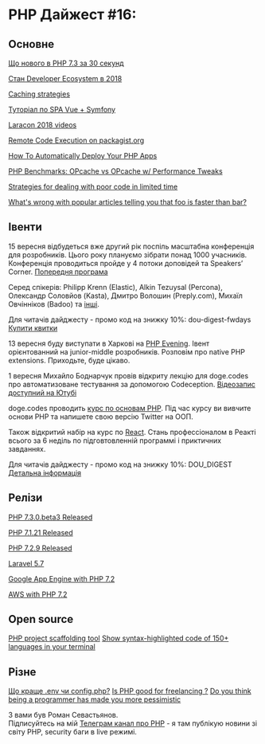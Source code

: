 # PHP Дайжест #16: 

## Основне
[Що нового в РНР 7.3 за 30 секунд](https://www.tomasvotruba.cz/blog/2018/08/16/whats-new-in-php-73-in-30-seconds-in-diffs/#what-s-new-in-php-7-3-in-30-seconds-in-diffs)

[Стан Developer Ecosystem в 2018](https://www.jetbrains.com/research/devecosystem-2018/)

[Caching strategies](https://zubialevich.blogspot.com/2018/08/caching-strategies.html)

[Туторіал по SPA Vue + Symfony](https://thecodingmachine.io/building-a-single-page-application-with-symfony-4-and-vuejs)

[Laracon 2018 videos](https://www.youtube.com/channel/UCMs9GHjzlfmZrfnU-Z3iLwg)

[Remote Code Execution on packagist.org](https://justi.cz/security/2018/08/28/packagist-org-rce.html)

[How To Automatically Deploy Your PHP Apps](https://www.codepicky.com/php-automatic-deploy/)

[PHP Benchmarks: OPcache vs OPcache w/ Performance Tweaks](https://haydenjames.io/php-benchmarks-opcache-performance-tweaks/)

[Strategies for dealing with poor code in limited time](https://chrismm.com/blog/strategies-for-dealing-with-poor-code-in-limited-time/)

[What's wrong with popular articles telling you that foo is faster than bar?](https://phpdelusions.net/articles/single_vs_double)


 
## Івенти
15 вересня відбудеться вже другий рік поспіль масштабна конференція для розробників. Цього року плануємо зібрати понад 1000 учасників. Конференція проводиться пройде y 4 потоки доповідей та Speakers’ Corner. 
[Попередня програма](https://fwdays.com/en/event/highload-fwdays-2018#utm_source=infopartners&utm_medium=highload&utm_campaign=dou_php_digest)

Серед спікерів: Philipp Krenn (Elastic), Alkin Tezuysal (Percona), Олександр Соловйов (Kasta), Дмитро Волошин (Preply.com), Михаїл Овчінніков (Badoo) та [інші](https://fwdays.com/en/event/highload-fwdays-2018#utm_source=infopartners&utm_medium=highload&utm_campaign=dou_php_digest). 

Для читачів дайджесту - промо код на знижку 10%: dou-digest-fwdays
[Купити квитки](https://fwdays.com/en/event/highload-fwdays-2018#utm_source=infopartners&utm_medium=highload&utm_campaign=dou_php_digest)

13 вересня буду виступати в Харкові на [PHP Evening](https://www.facebook.com/events/205567483425967/). Івент орієнтованний на junior-middle розробників. Розповім про native PHP extensions. Приходьте, буде цікаво.

1 вересня Михайло Боднарчук провів відкриту лекцію для doge.codes про автоматизоване тестування за допомогою Codeception. [Відеозапис доступний на Ютубі](https://www.youtube.com/watch?v=5RyJgW-6ZSE)

doge.codes проводить [курс по основам PHP](https://doge.codes/php?utm_source=dou&utm_medium=promo_post&utm_campaign=php2&utm_content=dou_php_digest). Під час курсу ви вивчите основи РНР та напишете свою версію Twitter на ООП.

Також відкритий набір на курс по [React](http://doge.codes/react?utm_source=dou&utm_medium=promo_post&utm_campaign=php2&utm_content=dou_php_digest). Стань профессіоналом в Реакті всього за 6 неділь по підговтовленній программі і приктичних завданнях.

Для читачів дайджесту - промо код на знижку 10%: DOU_DIGEST
[Детальна інформація](https://fwdays.com/en/event/highload-fwdays-2018#utm_source=infopartners&utm_medium=highload&utm_campaign=dou_php_digest)


## Релізи
[PHP 7.3.0.beta3 Released](http://php.net/archive/2018.php#id2018-08-30-1)

[PHP 7.1.21 Released](http://php.net/archive/2018.php#id2018-08-17-1)

[PHP 7.2.9 Released](http://php.net/archive/2018.php#id2018-08-16-3)

[Laravel 5.7](https://laravel-news.com/laravel-5-7-is-now-released)

[Google App Engine with PHP 7.2](https://cloud.google.com/appengine/docs/standard/php7/)

[AWS with PHP 7.2](https://docs.aws.amazon.com/elasticbeanstalk/latest/dg/concepts.platforms.html#concepts.platforms.PHP)

## Open source
[PHP project scaffolding tool](https://github.com/adhocore/phint)
[Show syntax-highlighted code of 150+ languages in your terminal](https://github.com/Loilo/Lowlight)


## Різне
[Що краще .env чи config.php?](https://www.reddit.com/r/PHP/comments/99nosy/how_is_using_a_env_file_better_than_just_using_a/)
[Is PHP good for freelancing ?](https://www.reddit.com/r/PHP/comments/96scrr/is_php_good_for_freelancing/)
[Do you think being a programmer has made you more pessimistic](https://www.reddit.com/r/PHP/comments/97dk4z/do_you_think_being_a_programmer_has_made_you_more/)


З вами був Роман Севастьянов.\
Підписуйтесь на мій [Телеграм канал про PHP](https://t.me/elephant_php) - я там публікую новини зі світу PHP, security баги в live режимі.
